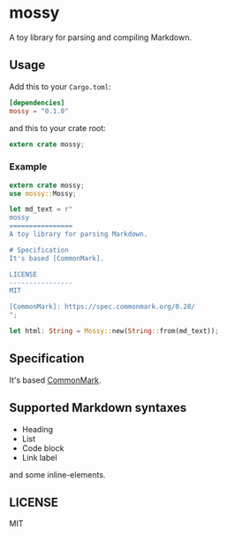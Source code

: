 mossy
================
A toy library for parsing and compiling Markdown.

## Usage
Add this to your `Cargo.toml`:   
```toml
[dependencies]
mossy = "0.1.0"
```
and this to your crate root:   
```rust
extern crate mossy;
```

### Example
```rust
extern crate mossy;
use mossy::Mossy;

let md_text = r"
mossy
================
A toy library for parsing Markdown.

# Specification
It's based [CommonMark].   

LICENSE
----------------
MIT

[CommonMark]: https://spec.commonmark.org/0.28/
";

let html: String = Mossy::new(String::from(md_text));

```

## Specification
It's based [CommonMark](https://spec.commonmark.org/0.28/).   

## Supported Markdown syntaxes
- Heading
- List
- Code block
- Link label

and some inline-elements.

LICENSE
----------------
MIT